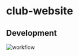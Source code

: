 # club-website


## Development
![workflow](https://drive.google.com/uc?id=1Nk8Nc76M-5-B_JGLm82wBWe3wHhWbes4)
